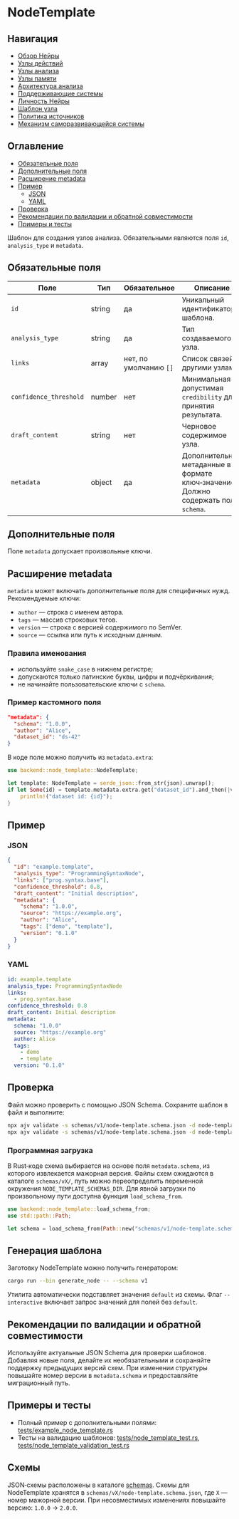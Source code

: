 # NodeTemplate

## Навигация
- [Обзор Нейры](README.md)
- [Узлы действий](action-nodes.md)
- [Узлы анализа](analysis-nodes.md)
- [Узлы памяти](memory-nodes.md)
- [Архитектура анализа](analysis-architecture.md)
- [Поддерживающие системы](support-systems.md)
- [Личность Нейры](personality.md)
- [Шаблон узла](node-template.md)
- [Политика источников](source-policy.md)
- [Механизм саморазвивающейся системы](self-updating-system.md)

## Оглавление
- [Обязательные поля](#обязательные-поля)
- [Дополнительные поля](#дополнительные-поля)
- [Расширение metadata](#расширение-metadata)
- [Пример](#пример)
  - [JSON](#json)
  - [YAML](#yaml)
- [Проверка](#проверка)
- [Рекомендации по валидации и обратной совместимости](#рекомендации-по-валидации-и-обратной-совместимости)
- [Примеры и тесты](#примеры-и-тесты)


Шаблон для создания узлов анализа. Обязательными являются поля `id`, `analysis_type` и `metadata`.

## Обязательные поля

| Поле | Тип | Обязательное | Описание |
| --- | --- | --- | --- |
| `id` | string | да | Уникальный идентификатор шаблона. |
| `analysis_type` | string | да | Тип создаваемого узла. |
| `links` | array<string> | нет, по умолчанию `[]` | Список связей с другими узлами. |
| `confidence_threshold` | number | нет | Минимальная допустимая `credibility` для принятия результата. |
| `draft_content` | string | нет | Черновое содержимое узла. |
| `metadata` | object | да | Дополнительные метаданные в формате ключ‑значение. Должно содержать поле `schema`. |

## Дополнительные поля

Поле `metadata` допускает произвольные ключи.

## Расширение metadata

`metadata` может включать дополнительные поля для специфичных нужд. Рекомендуемые ключи:

- `author` — строка с именем автора.
- `tags` — массив строковых тегов.
- `version` — строка с версией содержимого по SemVer.
- `source` — ссылка или путь к исходным данным.

### Правила именования

- используйте `snake_case` в нижнем регистре;
- допускаются только латинские буквы, цифры и подчёркивания;
- не начинайте пользовательские ключи с `schema`.

### Пример кастомного поля

```json
"metadata": {
  "schema": "1.0.0",
  "author": "Alice",
  "dataset_id": "ds-42"
}
```

В коде поле можно получить из `metadata.extra`:

```rust
use backend::node_template::NodeTemplate;

let template: NodeTemplate = serde_json::from_str(json).unwrap();
if let Some(id) = template.metadata.extra.get("dataset_id").and_then(|v| v.as_str()) {
    println!("dataset id: {id}");
}
```

## Пример

### JSON

```json
{
  "id": "example.template",
  "analysis_type": "ProgrammingSyntaxNode",
  "links": ["prog.syntax.base"],
  "confidence_threshold": 0.8,
  "draft_content": "Initial description",
  "metadata": {
    "schema": "1.0.0",
    "source": "https://example.org",
    "author": "Alice",
    "tags": ["demo", "template"],
    "version": "0.1.0"
  }
}
```

### YAML

```yaml
id: example.template
analysis_type: ProgrammingSyntaxNode
links:
  - prog.syntax.base
confidence_threshold: 0.8
draft_content: Initial description
metadata:
  schema: "1.0.0"
  source: "https://example.org"
  author: Alice
  tags:
    - demo
    - template
  version: "0.1.0"
```

## Проверка

Файл можно проверить с помощью JSON Schema. Сохраните шаблон в файл и выполните:

```bash
npx ajv validate -s schemas/v1/node-template.schema.json -d node-template.json
npx ajv validate -s schemas/v1/node-template.schema.json -d node-template.yaml
```

### Программная загрузка

В Rust‑коде схема выбирается на основе поля `metadata.schema`, из которого извлекается мажорная версия. Файлы схем ожидаются в каталоге `schemas/vX/`, путь можно переопределить переменной окружения `NODE_TEMPLATE_SCHEMAS_DIR`. Для явной загрузки по произвольному пути доступна функция `load_schema_from`.

```rust
use backend::node_template::load_schema_from;
use std::path::Path;

let schema = load_schema_from(Path::new("schemas/v1/node-template.schema.json")).unwrap();
```

## Генерация шаблона

Заготовку NodeTemplate можно получить генератором:

```bash
cargo run --bin generate_node -- --schema v1
```

Утилита автоматически подставляет значения `default` из схемы. Флаг `--interactive` включает запрос значений для полей без `default`.

## Рекомендации по валидации и обратной совместимости

Используйте актуальные JSON Schema для проверки шаблонов. Добавляя новые поля, делайте их необязательными и сохраняйте поддержку предыдущих версий схем. При изменении структуры повышайте номер версии в `metadata.schema` и предоставляйте миграционный путь.

## Примеры и тесты

- Полный пример с дополнительными полями: [tests/example_node_template.rs](tests/example_node_template.rs)
- Тесты на валидацию шаблонов: [tests/node_template_test.rs](tests/node_template_test.rs), [tests/node_template_validation_test.rs](tests/node_template_validation_test.rs)

## Схемы

JSON‑схемы расположены в каталоге [schemas](schemas). Схемы для NodeTemplate хранятся в `schemas/vX/node-template.schema.json`, где `X` — номер мажорной версии. При несовместимых изменениях повышайте версию: `1.0.0` → `2.0.0`.
